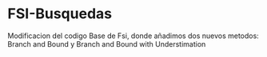 # FSI-Busquedas
Modificacion del codigo Base de Fsi, donde añadimos dos nuevos metodos: Branch and Bound y Branch and Bound with Understimation

